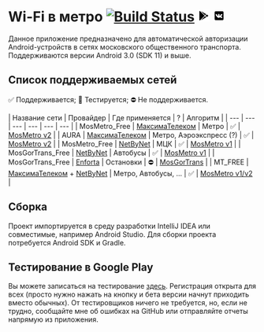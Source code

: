 # Wi-Fi в метро [![Build Status](https://local.thedrhax.pw/jenkins/job/MosMetro-Android/branch/master/badge/icon)](https://local.thedrhax.pw/jenkins/job/MosMetro-Android/branch/master/) [![Google Play](img/google-play.png)](https://play.google.com/store/apps/details?id=pw.thedrhax.mosmetro) [![ВКонтакте](img/vk-box.png)](https://vk.com/wifi_v_metro)

Данное приложение предназначено для автоматической авторизации Android-устройств в сетях московского общественного транспорта. Поддерживаются версии Android 3.0 (SDK 11) и выше.

## Список поддерживаемых сетей

:white_check_mark: Поддерживается; :large_blue_circle: Тестируется; :no_entry: Не поддерживается.

| Название сети | Провайдер | Где применяется | ? | Алгоритм |
| --- | --- | --- | --- | --- | --- |
| MosMetro_Free | [МаксимаТелеком](http://maximatelecom.ru/ru#/) | Метро | :white_check_mark: | [MosMetro v2](/src/pw/thedrhax/mosmetro/authenticator/networks/MosMetro.java) |
| AURA | [МаксимаТелеком](http://maximatelecom.ru/ru#/) | Метро, Аэроэкспресс (?) | :white_check_mark: | [MosMetro v2](/src/pw/thedrhax/mosmetro/authenticator/networks/MosMetro.java) |
| MosMetro_Free | [NetByNet](http://www.netbynet.ru) | МЦК | :white_check_mark: | [MosMetro v1](/src/pw/thedrhax/mosmetro/authenticator/networks/MosMetro.java) |
| MosGorTrans_Free | [NetByNet](http://www.netbynet.ru) | Автобусы | :white_check_mark: | [MosMetro v1](/src/pw/thedrhax/mosmetro/authenticator/networks/MosMetro.java) |
| MosGorTrans_Free | [Enforta](http://www.enforta.ru/) | Остановки | :no_entry: | [MosGorTrans](/src/pw/thedrhax/mosmetro/authenticator/networks/MosGorTrans.java) |
| MT_FREE | [МаксимаТелеком](http://maximatelecom.ru/ru#/) + [NetByNet](http://www.netbynet.ru) | Метро, Автобусы, ... | :white_check_mark: | [MosMetro v1/v2](/src/pw/thedrhax/mosmetro/authenticator/networks/MosMetro.java) |

## Сборка

Проект импортируется в среду разработки IntelliJ IDEA или совместимые, например Android Studio. Для сборки проекта потребуется Android SDK и Gradle.

## Тестирование в Google Play

Вы можете записаться на тестирование [здесь](https://play.google.com/apps/testing/pw.thedrhax.mosmetro). Регистрация открыта для всех (просто нужно нажать на кнопку и бета версии начнут приходить вместо обычных). От тестировщиков ничего не требуется, но, если не трудно, сообщайте мне об ошибках на GitHub или отправляйте отчеты напрямую из приложения.
